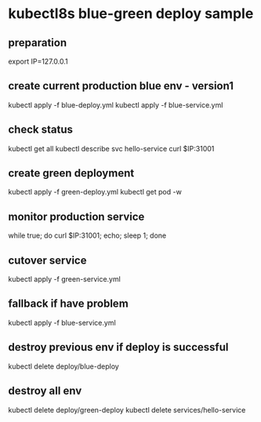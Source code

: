 # kubectl8s blue-green deploy sample

## preparation
export IP=127.0.0.1

## create current production blue env - version1
kubectl apply -f blue-deploy.yml
kubectl apply -f blue-service.yml

## check status
kubectl get all
kubectl describe svc hello-service
curl \$IP:31001

## create green deployment
kubectl apply -f green-deploy.yml
kubectl get pod -w

## monitor production service
while true; do curl \$IP:31001; echo; sleep 1; done

## cutover service
kubectl apply -f green-service.yml

## fallback if have problem
kubectl apply -f blue-service.yml

## destroy previous env if deploy is successful
kubectl delete deploy/blue-deploy

## destroy all env
kubectl delete deploy/green-deploy
kubectl delete services/hello-service





